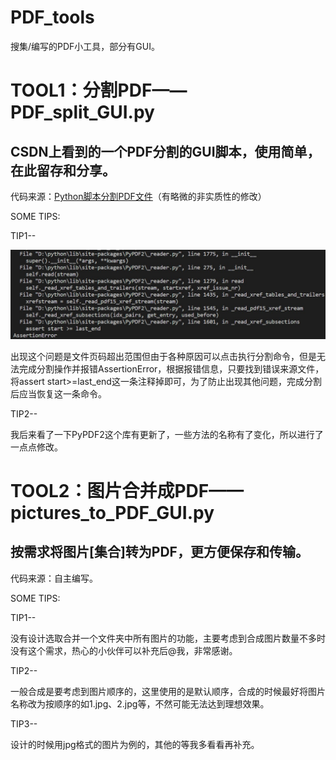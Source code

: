 # PDF_tools
<h>搜集/编写的PDF小工具，部分有GUI。</h>
<h1 id="tool1">TOOL1：分割PDF——PDF_split_GUI.py</h1>
<h2 id="mentory1">CSDN上看到的一个PDF分割的GUI脚本，使用简单，在此留存和分享。</h2>
<div>
  <p>代码来源：<a href="https://blog.csdn.net/u013185349/article/details/126383855">Python脚本分割PDF文件</a>（有略微的非实质性的修改）</p>
</div>
<div id="tips1">
  <h>SOME TIPS:</h>
  <span>
    <p>TIP1--</p>
    <img src="AssertionError.jpg">
    <p>出现这个问题是文件页码超出范围但由于各种原因可以点击执行分割命令，但是无法完成分割操作并报错AssertionError，根据报错信息，只要找到错误来源文件，将assert start>=last_end这一条注释掉即可，为了防止出现其他问题，完成分割后应当恢复这一条命令。</p>
    <p>TIP2--</p>
    <p>我后来看了一下PyPDF2这个库有更新了，一些方法的名称有了变化，所以进行了一点点修改。</p>
  </span>
<div>
<h1 id="tool2">TOOL2：图片合并成PDF——pictures_to_PDF_GUI.py</h1>
<h2 id="mentory2">按需求将图片[集合]转为PDF，更方便保存和传输。</h2>
<div>
  <p>代码来源：自主编写。</p>
</div>
<div id="tips2">
  <p>SOME TIPS:</p>
  <span>
    <p>TIP1--</p>
    <P>没有设计选取合并一个文件夹中所有图片的功能，主要考虑到合成图片数量不多时没有这个需求，热心的小伙伴可以补充后@我，非常感谢。</P>
    <p>TIP2--</p>
    <p>一般合成是要考虑到图片顺序的，这里使用的是默认顺序，合成的时候最好将图片名称改为按顺序的如1.jpg、2.jpg等，不然可能无法达到理想效果。</p>
    <p>TIP3--</p>
    <p>设计的时候用jpg格式的图片为例的，其他的等我多看看再补充。</p>
  </span>
</div>
